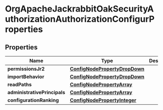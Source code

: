 
# OrgApacheJackrabbitOakSecurityAuthorizationAuthorizationConfigurProperties

## Properties
Name | Type | Description | Notes
------------ | ------------- | ------------- | -------------
**permissionsJr2** | [**ConfigNodePropertyDropDown**](ConfigNodePropertyDropDown.md) |  |  [optional]
**importBehavior** | [**ConfigNodePropertyDropDown**](ConfigNodePropertyDropDown.md) |  |  [optional]
**readPaths** | [**ConfigNodePropertyArray**](ConfigNodePropertyArray.md) |  |  [optional]
**administrativePrincipals** | [**ConfigNodePropertyArray**](ConfigNodePropertyArray.md) |  |  [optional]
**configurationRanking** | [**ConfigNodePropertyInteger**](ConfigNodePropertyInteger.md) |  |  [optional]




